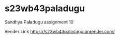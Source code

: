 # s23wb43paladugu

Sandhya Paladugu assignment 10

Render Link <https://s23wb43paladugu.onrender.com/>
